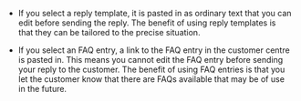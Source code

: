 <!-- markdownlint-disable-file MD041 -->
* If you select a reply template, it is pasted in as ordinary text that you can edit before sending the reply. The benefit of using reply templates is that they can be tailored to the precise situation.

* If you select an FAQ entry, a link to the FAQ entry in the customer centre is pasted in. This means you cannot edit the FAQ entry before sending your reply to the customer. The benefit of using FAQ entries is that you let the customer know that there are FAQs available that may be of use in the future.

